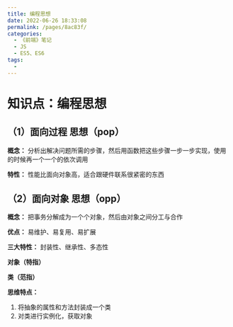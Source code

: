 ```yaml
---
title: 编程思想
date: 2022-06-26 18:33:08
permalink: /pages/8ac83f/
categories:
  - 《前端》笔记
  - JS
  - ES5、ES6
tags:
  - 
---
```

# 知识点：编程思想

## （1）面向过程 思想（pop）

**概念：** 分析出解决问题所需的步骤，然后用函数把这些步骤一步一步实现，使用的时候再一个一个的依次调用

**特性：** 性能比面向对象高，适合跟硬件联系很紧密的东西

## （2）面向对象 思想（opp）

**概念：** 把事务分解成为一个个对象，然后由对象之间分工与合作

**优点：** 易维护、易复用、易扩展

**三大特性：** 封装性、继承性、多态性

**对象（特指）**

**类（范指）**

**思维特点：**
1. 将抽象的属性和方法封装成一个类
2. 对类进行实例化，获取对象

    